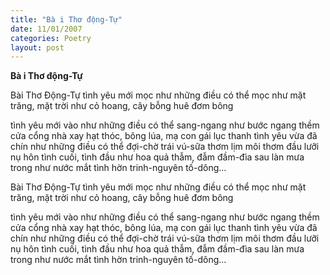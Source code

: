 ```yaml
---
title: "Bà i Thơ động-Tự"
date: 11/01/2007
categories: Poetry
layout: post
---
```


**Bà i Thơ động-Tự**

Bài Thơ Động-Tự
tình yêu mới mọc
như những điều có thể mọc
       như mặt trăng,
       mặt trời
như cỏ hoang, cây bỗng huê đơm bông

tình yêu mới vào
như những điều có thể sang-ngang
       như bước ngang thềm cửa
       cổng nhà xay
       hạt thóc, bông lúa, mạ con gái
                                   lục thanh
tình yêu vừa đã chín
như những điều có thể đợi-chờ
trái vú-sữa thơm
lịm môi thơm đầu lưỡi
nụ hôn tình cuối, tình đầu
        như hoa quả thẫm, đẫm đầm-đìa
        sau làn mưa trong như
        nước mắt tình hờn
        trinh-nguyên
        tố-dông...

Bài Thơ Động-Tự
tình yêu mới mọc
như những điều có thể mọc
       như mặt trăng,
       mặt trời
như cỏ hoang, cây bỗng huê đơm bông

tình yêu mới vào
như những điều có thể sang-ngang
       như bước ngang thềm cửa
       cổng nhà xay
       hạt thóc, bông lúa, mạ con gái
                                   lục thanh
tình yêu vừa đã chín
như những điều có thể đợi-chờ
trái vú-sữa thơm
lịm môi thơm đầu lưỡi
nụ hôn tình cuối, tình đầu
        như hoa quả thẫm, đẫm đầm-đìa
        sau làn mưa trong như
        nước mắt tình hờn
        trinh-nguyên
        tố-dông...
